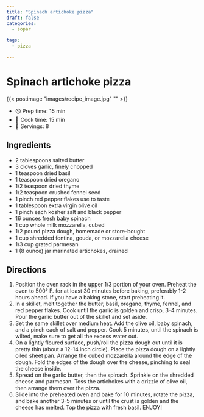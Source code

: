 ```yaml
---
title: "Spinach artichoke pizza"
draft: false 
categories: 
  - sopar 
  
tags: 
  - pizza 
  
---
```


# Spinach artichoke pizza
 

{{< postimage "images/recipe_image.jpg" "" >}}


- ⏲️  Prep time: 15 min 
- 🍳 Cook time: 15 min 
- 🍴 Servings: 8 

## Ingredients

- 2 tablespoons salted butter
- 3 cloves garlic, finely chopped
- 1 teaspoon dried basil
- 1 teaspoon dried oregano
- 1/2 teaspoon dried thyme
- 1/2 teaspoon crushed fennel seed
- 1 pinch red pepper flakes use to taste
- 1 tablespoon extra virgin olive oil
- 1 pinch each kosher salt and black pepper
- 16 ounces fresh baby spinach
- 1 cup whole milk mozzarella, cubed
- 1/2 pound pizza dough, homemade or store-bought
- 1 cup shredded fontina, gouda, or mozzarella cheese
- 1/3 cup grated parmesan
- 1 (8 ounce) jar marinated artichokes, drained

## Directions 

1. Position the oven rack in the upper 1/3 portion of your oven. Preheat the oven to 500° F. for at least 30 minutes before baking, preferably 1-2 hours ahead. If you have a baking stone, start preheating it.
2. In a skillet, melt together the butter, basil, oregano, thyme, fennel, and red pepper flakes. Cook until the garlic is golden and crisp, 3-4 minutes. Pour the garlic butter out of the skillet and set aside.
3. Set the same skillet over medium heat. Add the olive oil, baby spinach, and a pinch each of salt and pepper. Cook 5 minutes, until the spinach is wilted, make sure to get all the excess water out.
4.  On a lightly floured surface, push/roll the pizza dough out until it is pretty thin (about a 12-14 inch circle). Place the pizza dough on a lightly oiled sheet pan. Arrange the cubed mozzarella around the edge of the dough. Fold the edges of the dough over the cheese, pinching to seal the cheese inside.
5. Spread on the garlic butter, then the spinach. Sprinkle on the shredded cheese and parmesan. Toss the artichokes with a drizzle of olive oil, then arrange them over the pizza.
6. Slide into the preheated oven and bake for 10 minutes, rotate the pizza, and bake another 3-5 minutes or until the crust is golden and the cheese has melted. Top the pizza with fresh basil. ENJOY!

